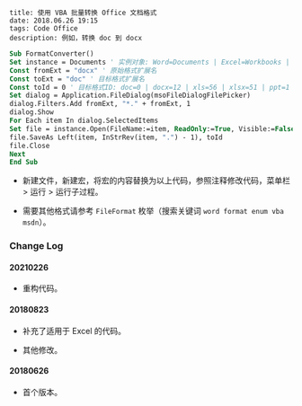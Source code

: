 ```
title: 使用 VBA 批量转换 Office 文档格式
date: 2018.06.26 19:15
tags: Code Office
description: 例如，转换 doc 到 docx
```

```vb
Sub FormatConverter()
Set instance = Documents ' 实例对象: Word=Documents | Excel=Workbooks | PowerPoint=Presentations
Const fromExt = "docx" ' 原始格式扩展名
Const toExt = "doc" ' 目标格式扩展名
Const toId = 0 ' 目标格式ID: doc=0 | docx=12 | xls=56 | xlsx=51 | ppt=1 | pptx=24
Set dialog = Application.FileDialog(msoFileDialogFilePicker)
dialog.Filters.Add fromExt, "*." + fromExt, 1
dialog.Show
For Each item In dialog.SelectedItems
Set file = instance.Open(FileName:=item, ReadOnly:=True, Visible:=False)
file.SaveAs Left(item, InStrRev(item, ".") - 1), toId
file.Close
Next
End Sub
```

- 新建文件，新建宏，将宏的内容替换为以上代码，参照注释修改代码，菜单栏 > 运行 > 运行子过程。

- 需要其他格式请参考 `FileFormat` 枚举（搜索关键词 `word format enum vba msdn`）。

### Change Log

#### 20210226

- 重构代码。

#### 20180823

- 补充了适用于 Excel 的代码。

- 其他修改。

#### 20180626

- 首个版本。
